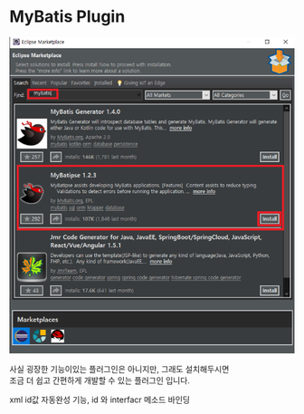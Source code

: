 # MyBatis Plugin

![mybatis](./images/mybatis설치.png)

사실 굉장한 기능이있는 플러그인은 아니지만, 그래도 설치해두시면  
조금 더 쉽고 간편하게 개발할 수 있는 플러그인 입니다.

xml id값 자동완성 기능, id 와 interfacr 메소드 바인딩
